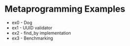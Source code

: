 # Metaprogramming Examples

* ex0 - Dog
* ex1 - UUID validator
* ex2 - find_by implementation
* ex3 - Benchmarking